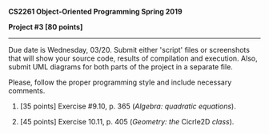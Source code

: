 **CS2261 Object-Oriented Programming Spring 2019**

**Project #3 [80 points]**

---------------------------------------------------------------------------------------------------

Due date is Wednesday, 03/20. Submit either &#39;script&#39; files or screenshots that will show your source code, results of compilation and execution. Also, submit UML diagrams for both parts of the project in a separate file.

Please, follow the proper programming style and include necessary comments.

1. [35 points] Exercise #9.10, p. 365 (_Algebra: quadratic equations_).

1. [45 points] Exercise 10.11, p. 405 (_Geometry: the_ Cicrle2D _class_).
